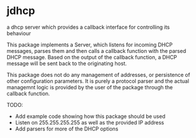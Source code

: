 # jdhcp
a dhcp server which provides a callback interface for controlling its behaviour

This package implements a Server, which listens for incoming DHCP messages, parses them and then calls a callback function with the parsed DHCP message.
Based on the output of the callback function, a DHCP message will be sent back to the originating host.

This package does not do any management of addresses, or persistence of other configuration parameters. It is purely a protocol parser and the actual managemnt logic is provided by the user of the package through the callback function.

TODO:
- Add example code showing how this package should be used
- Listen on 255.255.255.255 as well as the provided IP address
- Add parsers for more of the DHCP options
